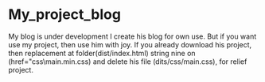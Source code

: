# My_project_blog
My blog is under development
I create his blog for own use. But if you want use my project, then use him with joy.
If you already download his project, then replacement at folder(dist/index.html) string nine
on (href="css\main.min.css) and delete his file (dits/css/main.css), for relief project.
